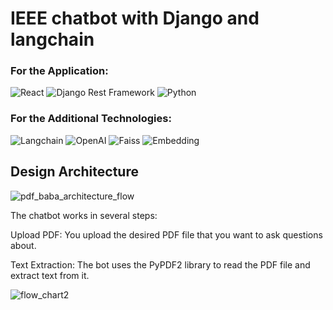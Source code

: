 # IEEE chatbot with Django and langchain

### For the Application:
![React](https://img.shields.io/badge/Framework-React-blue)
![Django Rest Framework](https://img.shields.io/badge/Backend-Django%20Rest%20Framework-green)
![Python](https://img.shields.io/badge/Programming%20Language-Python-yellow)
### For the Additional Technologies:
![Langchain](https://img.shields.io/badge/Technology-Langchain-ff69b4)
![OpenAI](https://img.shields.io/badge/API-OpenAI-orange)
![Faiss](https://img.shields.io/badge/Database%20Tech-FAISS-red)
![Embedding](https://img.shields.io/badge/Technology-Embedding-lightgrey)




## Design Architecture
![pdf_baba_architecture_flow](https://github.com/Tathagat017/Pdf-Baba/assets/114250830/9385b5a1-a485-4cd6-8bab-add4ec7981a9)


The chatbot works in several steps:

Upload PDF: You upload the desired PDF file that you want to ask questions about.

Text Extraction: The bot uses the PyPDF2 library to read the PDF file and extract text from it.


![flow_chart2](https://github.com/Gupta5804/IEEEchatbot/flow_chart2.jpg)

